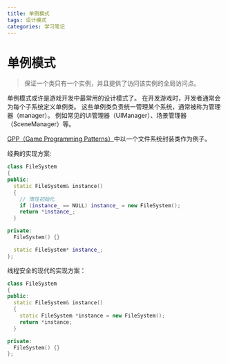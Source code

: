 ```yaml
---
title: 单例模式
tags: 设计模式
categories: 学习笔记
---
```


# 单例模式

>  保证一个类只有一个实例，并且提供了访问该实例的全局访问点。

单例模式或许是游戏开发中最常用的设计模式了。
在开发游戏时，开发者通常会为每个子系统定义单例类。
这些单例类负责统一管理某个系统，通常被称为管理器（manager）。
例如常见的UI管理器（UIManager）、场景管理器（SceneManager）等。

[GPP（Game Programming Patterns）](https://gpp.tkchu.me/singleton.html)中以一个文件系统封装类作为例子。

经典的实现方案:
```C++
class FileSystem
{
public:
  static FileSystem& instance()
  {
    // 惰性初始化
    if (instance_ == NULL) instance_ = new FileSystem();
    return *instance_;
  }

private:
  FileSystem() {}

  static FileSystem* instance_;
};
```

线程安全的现代的实现方案：
```C++
class FileSystem
{
public:
  static FileSystem& instance()
  {
    static FileSystem *instance = new FileSystem();
    return *instance;
  }

private:
  FileSystem() {}
};
```



